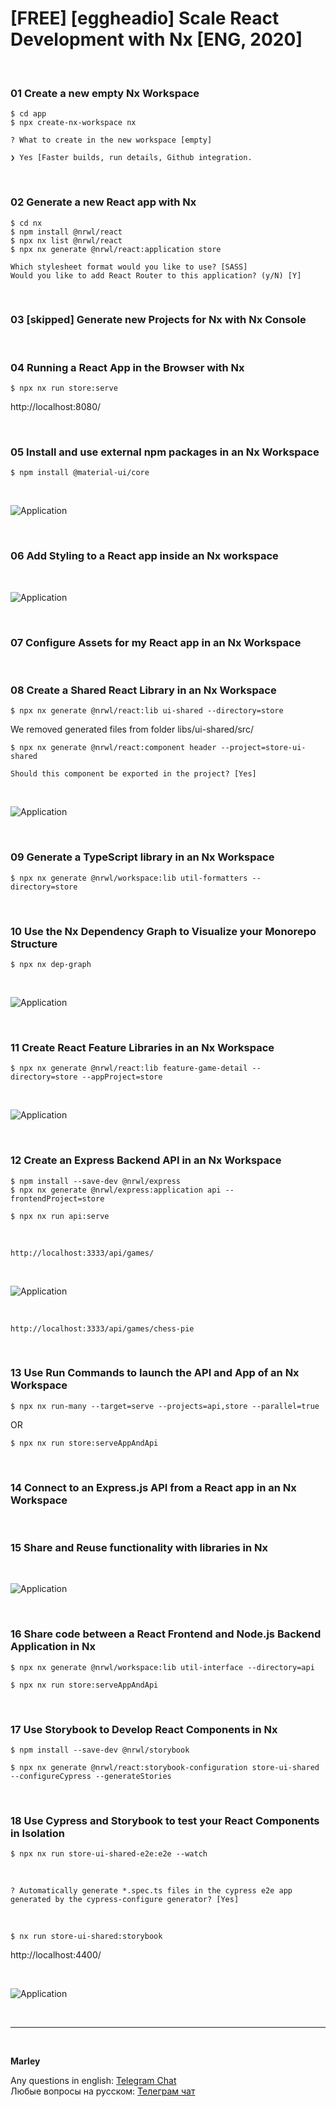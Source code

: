 # [FREE] [eggheadio] Scale React Development with Nx [ENG, 2020]

<br/>

### 01 Create a new empty Nx Workspace

    $ cd app
    $ npx create-nx-workspace nx

```
? What to create in the new workspace [empty]

❯ Yes [Faster builds, run details, Github integration.
```

<br/>

### 02 Generate a new React app with Nx

    $ cd nx
    $ npm install @nrwl/react
    $ npx nx list @nrwl/react
    $ npx nx generate @nrwl/react:application store

```
Which stylesheet format would you like to use? [SASS]
Would you like to add React Router to this application? (y/N) [Y]
```

<br/>

### 03 [skipped] Generate new Projects for Nx with Nx Console

<br/>

### 04 Running a React App in the Browser with Nx

    $ npx nx run store:serve

http://localhost:8080/

<br/>

### 05 Install and use external npm packages in an Nx Workspace

    $ npm install @material-ui/core

<br/>

![Application](/img/pic-01.png?raw=true)

<br/>

### 06 Add Styling to a React app inside an Nx workspace

<br/>

![Application](/img/pic-02.png?raw=true)

<br/>

### 07 Configure Assets for my React app in an Nx Workspace

<br/>

### 08 Create a Shared React Library in an Nx Workspace

    $ npx nx generate @nrwl/react:lib ui-shared --directory=store

We removed generated files from folder libs/ui-shared/src/

    $ npx nx generate @nrwl/react:component header --project=store-ui-shared

```
Should this component be exported in the project? [Yes]
```

<br/>

![Application](/img/pic-03.png?raw=true)

<br/>

### 09 Generate a TypeScript library in an Nx Workspace

    $ npx nx generate @nrwl/workspace:lib util-formatters --directory=store

<br/>

### 10 Use the Nx Dependency Graph to Visualize your Monorepo Structure

    $ npx nx dep-graph

<br/>

![Application](/img/pic-04.png?raw=true)

<br/>

### 11 Create React Feature Libraries in an Nx Workspace

    $ npx nx generate @nrwl/react:lib feature-game-detail --directory=store --appProject=store

<br/>

![Application](/img/pic-05.png?raw=true)

<br/>

### 12 Create an Express Backend API in an Nx Workspace

    $ npm install --save-dev @nrwl/express
    $ npx nx generate @nrwl/express:application api --frontendProject=store

    $ npx nx run api:serve

<br/>

    http://localhost:3333/api/games/

<br/>

![Application](/img/pic-06.png?raw=true)

<br/>

    http://localhost:3333/api/games/chess-pie

<br/>

### 13 Use Run Commands to launch the API and App of an Nx Workspace

    $ npx nx run-many --target=serve --projects=api,store --parallel=true

OR

    $ npx nx run store:serveAppAndApi

<br/>

### 14 Connect to an Express.js API from a React app in an Nx Workspace

<br/>

### 15 Share and Reuse functionality with libraries in Nx

<br/>

![Application](/img/pic-07.png?raw=true)

<br/>

### 16 Share code between a React Frontend and Node.js Backend Application in Nx

    $ npx nx generate @nrwl/workspace:lib util-interface --directory=api

    $ npx nx run store:serveAppAndApi

<br/>

### 17 Use Storybook to Develop React Components in Nx

    $ npm install --save-dev @nrwl/storybook

    $ npx nx generate @nrwl/react:storybook-configuration store-ui-shared --configureCypress --generateStories

<br/>

### 18 Use Cypress and Storybook to test your React Components in Isolation

    $ npx nx run store-ui-shared-e2e:e2e --watch

<br/>

```
? Automatically generate *.spec.ts files in the cypress e2e app generated by the cypress-configure generator? [Yes]
```

<br/>

    $ nx run store-ui-shared:storybook

http://localhost:4400/

<br/>

![Application](/img/pic-09.png?raw=true)

<br/>

---

<br/>

**Marley**

Any questions in english: <a href="https://jsdev.org/chat/">Telegram Chat</a>  
Любые вопросы на русском: <a href="https://jsdev.ru/chat/">Телеграм чат</a>
